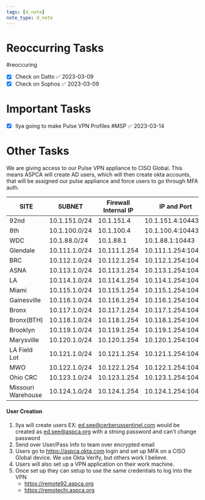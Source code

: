 ```yaml
---
tags: [d_note]
note_type: d_note
---
```


# Reoccurring Tasks

#reoccuring

- [x] Check on Datto ✅ 2023-03-09
- [x] Check on Sophos ✅ 2023-03-09

# Important Tasks
- [x] Ilya going to make Pulse VPN Profiles #MSP ✅ 2023-03-14
# Other Tasks


We are giving access to our Pulse VPN appliance to CISO Global. This means ASPCA will create AD users, which will then create okta accounts, that will be assigned our pulse appliance and force users to go through MFA auth.


| SITE               | SUBNET        | Firewall Internal IP | IP and Port        |
|--------------------|---------------|----------------------|--------------------|
| 92nd               | 10.1.151.0/24 | 10.1.151.4           | 10.1.151.4:10443   |
| 8th                | 10.1.100.0/24 | 10.1.100.4           | 10.1.100.4:10443   |
| WDC                | 10.1.88.0/24  | 10.1.88.1            | 10.1.88.1:10443    |
| Glendale           | 10.111.1.0/24 | 10.111.1.254         | 10.111.1.254:10443 |
| BRC                | 10.112.1.0/24 | 10.112.1.254         | 10.112.1.254:10443 |
| ASNA               | 10.113.1.0/24 | 10.113.1.254         | 10.113.1.254:10443 |
| LA                 | 10.114.1.0/24 | 10.114.1.254         | 10.114.1.254:10443 |
| Miami              | 10.115.1.0/24 | 10.115.1.254         | 10.115.1.254:10443 |
| Gainesville        | 10.116.1.0/24 | 10.116.1.254         | 10.116.1.254:10443 |
| Bronx              | 10.117.1.0/24 | 10.117.1.254         | 10.117.1.254:10443 |
| Bronx(BTH)         | 10.118.1.0/24 | 10.118.1.254         | 10.118.1.254:10443 |
| Brooklyn           | 10.119.1.0/24 | 10.119.1.254         | 10.119.1.254:10443 |
| Marysville         | 10.120.1.0/24 | 10.120.1.254         | 10.120.1.254:10443 |
| LA Field Lot       | 10.121.1.0/24 | 10.121.1.254         | 10.121.1.254:10443 |
| MWO                | 10.122.1.0/24 | 10.122.1.254         | 10.122.1.254:10443 |
| Ohio CRC           | 10.123.1.0/24 | 10.123.1.254         | 10.123.1.254:10443 |
| Missouri Warehouse | 10.124.1.0/24 | 10.124.1.254         | 10.124.1.254:10443 |

#### User Creation
1. Ilya will create users
	EX: ed.see@cerberussentinel.com would be created as ed.see@aspca.org with a strong password and can't change password
2. Send over User/Pass Info to team over encrypted email
3. Users go to https://aspca.okta.com login and set up MFA on a CISO Global device. We use Okta Verify, but others work I believe.
4. Users will also set up a VPN application on their work machine.
5. Once set up they can setup to use the same credentials to log into the VPN
	* https://remote92.aspca.org
	* https://remotechi.aspca.org
